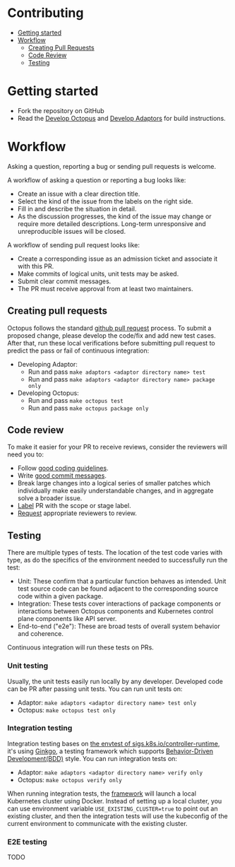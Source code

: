# Contributing

<!-- toc -->
-   [Getting started](#getting-started)
-   [Workflow](#workflow)
    -   [Creating Pull Requests](#creating-pull-requests)
    -   [Code Review](#code-review)
    -   [Testing](#testing)
<!-- /toc -->

# Getting started

- Fork the repository on GitHub
- Read the [Develop Octopus](./docs/octopus/develop.md) and [Develop Adaptors](./docs/adaptors/develop.md) for build instructions.

# Workflow

Asking a question, reporting a bug or sending pull requests is welcome. 

A workflow of asking a question or reporting a bug looks like:

- Create an issue with a clear direction title.
- Select the kind of the issue from the labels on the right side.
- Fill in and describe the situation in detail.
- As the discussion progresses, the kind of the issue may change or require more detailed descriptions. Long-term unresponsive and unreproducible issues will be closed.

A workflow of sending pull request looks like:

- Create a corresponding issue as an admission ticket and associate it with this PR.
- Make commits of logical units, unit tests may be asked.
- Submit clear commit messages.
- The PR must receive approval from at least two maintainers.

## Creating pull requests

Octopus follows the standard [github pull request](https://help.github.com/articles/about-pull-requests/) process. To submit a proposed change, please develop the code/fix and add new test cases. After that, run these local verifications before submitting pull request to predict the pass or fail of continuous integration:

- Developing Adaptor:
    + Run and pass `make adaptors <adaptor directory name> test`
    + Run and pass `make adaptors <adaptor directory name> package only`
- Developing Octopus:
    + Run and pass `make octopus test`
    + Run and pass `make octopus package only`

## Code review

To make it easier for your PR to receive reviews, consider the reviewers will need you to:

- Follow [good coding guidelines](https://github.com/golang/go/wiki/CodeReviewComments).
- Write [good commit messages](https://chris.beams.io/posts/git-commit/).
- Break large changes into a logical series of smaller patches which individually make easily understandable changes, and in aggregate solve a broader issue.
- [Label](https://help.github.com/en/github/managing-your-work-on-github/applying-labels-to-issues-and-pull-requests) PR with the scope or stage label.
- [Request](https://help.github.com/en/github/collaborating-with-issues-and-pull-requests/requesting-a-pull-request-review) appropriate reviewers to review.

## Testing

There are multiple types of tests. The location of the test code varies with type, as do the specifics of the environment needed to successfully run the test:

- Unit: These confirm that a particular function behaves as intended. Unit test source code can be found adjacent to the corresponding source code within a given package.
- Integration: These tests cover interactions of package components or interactions between Octopus components and Kubernetes control plane components like API server.
- End-to-end ("e2e"): These are broad tests of overall system behavior and coherence.

Continuous integration will run these tests on PRs.

### Unit testing

Usually, the unit tests easily run locally by any developer. Developed code can be PR after passing unit tests. You can run unit tests on:

- Adaptor: `make adaptors <adaptor directory name> test only`
- Octopus: `make octopus test only`

### Integration testing

Integration testing bases on [the envtest of sigs.k8s.io/controller-runtime](https://book.kubebuilder.io/reference/testing/envtest.html), it's using [Ginkgo](http://onsi.github.io/ginkgo/), a testing framework which supports [Behavior-Driven Development(BDD)](https://en.wikipedia.org/wiki/Behavior-driven_development) style. You can run integration tests on:

- Adaptor: `make adaptors <adaptor directory name> verify only`
- Octopus: `make octopus verify only`

When running integration tests, the [framework](./test/framework) will launch a local Kubernetes cluster using Docker. Instead of setting up a local cluster, you can use environment variable `USE_EXISTING_CLUSTER=true` to point out an existing cluster, and then the integration tests will use the kubeconfig of the current environment to communicate with the existing cluster.

### E2E testing

TODO

